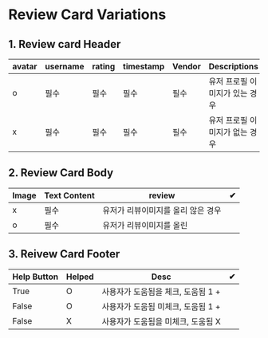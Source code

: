 # Review Card Variations

## 1. Review card Header


| avatar | username | rating | timestamp | Vendor |          Descriptions          |  ✔  |
| ------ | -------- | ------ | --------- | ------ | ------------------------------ | --- |
| o      | 필수     | 필수   | 필수      | 필수   | 유저 프로필 이미지가 있는 경우 |     |
| x      | 필수     | 필수   | 필수      | 필수   | 유저 프로필 이미지가 없는 경우 |     |
 

##  2. Review Card Body

| Image | Text Content |               review               |  ✔  |
| ----- | ------------ | ---------------------------------- | --- |
| x     | 필수         | 유저가 리뷰이미지를 올리 않은 경우 |     |
| o     | 필수         | 유저가 리뷰이미지를 올린           |     |


## 3. Reivew Card Footer

| Help Button | Helped |                Desc                |  ✔  |
| ----------- | ------ | ---------------------------------- | --- |
| True        | O      | 사용자가 도움됨을 체크, 도움됨 1 + |     
| False       | O      | 사용자가 도움됨 미체크, 도움됨 1 + |     
| False       | X      | 사용자가 도움됨을 미체크, 도움됨 X |     
